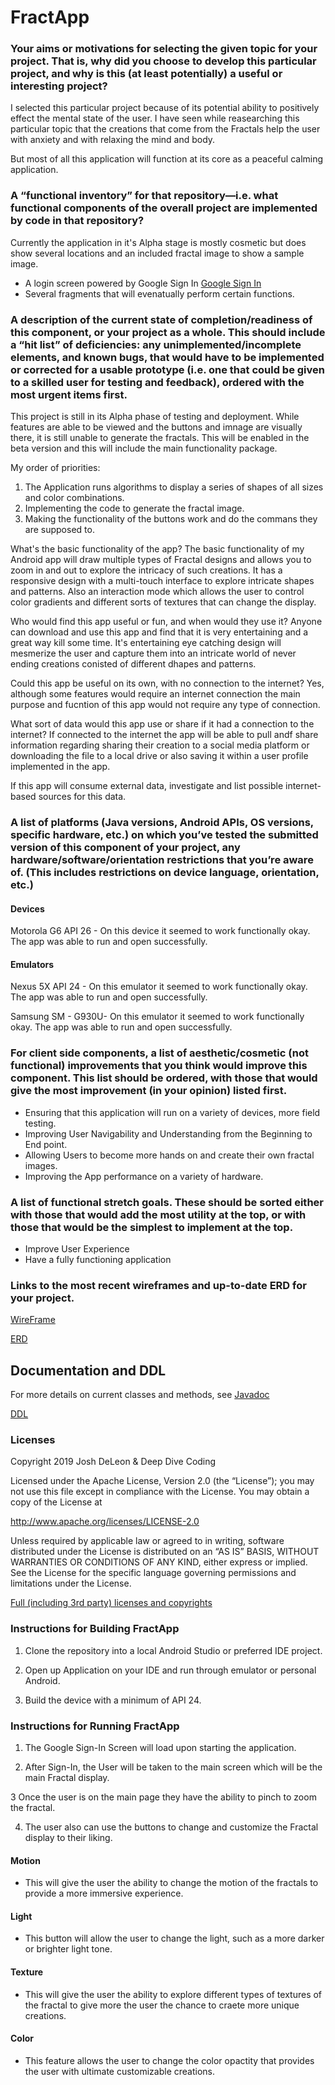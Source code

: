 # FractApp



### Your aims or motivations for selecting the given topic for your project. That is, why did you choose to develop this particular project, and why is this (at least potentially) a useful or interesting project?

I selected this particular project because of its potential ability to positively effect the mental state of the user. I have seen while reasearching this particular topic that the creations that come from the Fractals help the user with anxiety and with relaxing the mind and body.  

But most of all this application will function at its core as a peaceful calming application.

### A “functional inventory” for that repository—i.e. what functional components of the overall project are implemented by code in that repository?

  Currently the application in it's Alpha stage is mostly cosmetic but does show several locations and an included fractal image to show a sample image. 
- A login screen powered by Google Sign In [Google Sign In](https://github.com/googlesamples/google-services/tree/master/android/signin)
- Several fragments that will evenatually perform certain functions.  

### A description of the current state of completion/readiness of this component, or your project as a whole. This should include a “hit list” of deficiencies: any unimplemented/incomplete elements, and known bugs, that would have to be implemented or corrected for a usable prototype (i.e. one that could be given to a skilled user for testing and feedback), ordered with the most urgent items first.

This project is still in its Alpha phase of testing and deployment. While features are able to be viewed and the buttons and imnage are visually there, it is still unable to generate the fractals. This will be enabled in the beta version and this will include the main functionality package.

My order of priorities:
1. The Application runs algorithms to display a series of shapes of all sizes and color combinations.
2. Implementing the code to generate the fractal image.
3. Making the functionality of the buttons work and do the commans they are supposed to. 

What's the basic functionality of the app? The basic functionality of my Android app will draw multiple types of Fractal designs and allows you to zoom in and out to explore the intricacy of such creations. It has a responsive design with a multi-touch interface to explore intricate shapes and patterns. Also an interaction mode which allows the user to control color gradients and different sorts of textures that can change the display. 

Who would find this app useful or fun, and when would they use it? Anyone can download and use this app and find that it is very entertaining and a great way kill some time. It's entertaining eye catching design will mesmerize the user and capture them into an intricate world of never ending creations conisted of different dhapes and patterns.

Could this app be useful on its own, with no connection to the internet? Yes, although some features would require an internet connection the main purpose and fucntion of this app would not require any type of connection.

What sort of data would this app use or share if it had a connection to the internet? If connected to the internet the app will be able to pull andf share information regarding sharing their creation to a social media platform or downloading the file to a local drive or also saving it within a user profile implemented in the app. 

If this app will consume external data, investigate and list possible internet-based sources for this data.

### A list of platforms (Java versions, Android APIs, OS versions, specific hardware, etc.) on which you’ve tested the submitted version of this component of your project, any hardware/software/orientation restrictions that you’re aware of. (This includes restrictions on device language, orientation, etc.)

#### Devices

Motorola G6 API 26 - On this device it seemed to work functionally okay. The app was able to run and open successfully.

#### Emulators

Nexus 5X API 24 - On this emulator it seemed to work functionally okay. The app was able to run and open successfully.

Samsung SM - G930U- On this emulator it seemed to work functionally okay. The app was able to run and open successfully.

### For client side components, a list of aesthetic/cosmetic (not functional) improvements that you think would improve this component. This list should be ordered, with those that would give the most improvement (in your opinion) listed first.

- Ensuring that this application will run on a variety of devices, more field testing. 
- Improving User Navigability and Understanding from the Beginning to End point.
- Allowing Users to become more hands on and create their own fractal images.
- Improving the App performance on a variety of hardware. 

### A list of functional stretch goals. These should be sorted either with those that would add the most utility at the top, or with those that would be the simplest to implement at the top.

- Improve User Experience
- Have a fully functioning application

### Links to the most recent wireframes and up-to-date ERD for your project.

[WireFrame](WireFrame.png)

[ERD](TheRealERD.pdf)

## Documentation and DDL
For more details on current classes and methods, see [Javadoc](docs/api/)

[DDL](docs/api/ddl.md)

### Licenses

Copyright 2019 Josh DeLeon & Deep Dive Coding

Licensed under the Apache License, Version 2.0 (the “License”); you may not use this file except in compliance with the License. You may obtain a copy of the License at

http://www.apache.org/licenses/LICENSE-2.0

Unless required by applicable law or agreed to in writing, software distributed under the License is distributed on an “AS IS” BASIS, WITHOUT WARRANTIES OR CONDITIONS OF ANY KIND, either express or implied. See the License for the specific language governing permissions and limitations under the License.

[Full (including 3rd party) licenses and copyrights](https://github.com/JoDeleon95/FractApp/blob/master/Copyright.md)

### Instructions for Building FractApp

1. Clone the repository into a local Android Studio or preferred IDE project.

2. Open up Application on your IDE and run through emulator or personal Android.

3. Build the device with a minimum of API 24. 

### Instructions for Running FractApp

1. The Google Sign-In Screen will load upon starting the application.

2. After Sign-In, the User will be taken to the main screen which will be the main Fractal display.

3 Once the user is on the main page they have the ability to pinch to zoom the fractal.

4. The user also can use the buttons to change and customize the Fractal display to their liking.

#### Motion

- This will give the user the ability to change the motion of the fractals to provide a more immersive experience. 

#### Light

- This button will allow the user to change the light, such as a more darker or brighter light tone.

#### Texture

- This will give the user the ability to explore different types of textures of the fractal to give more the user the chance to craete more unique creations. 

#### Color

- This feature allows the user to change the color opactity that provides the user with ultimate customizable creations.


